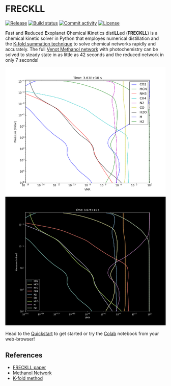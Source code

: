 # FRECKLL

[![Release](https://img.shields.io/github/v/release/ahmed-f-alrefaie/FRECKLL)](https://img.shields.io/github/v/release/ahmed-f-alrefaie/FRECKLL)
[![Build status](https://img.shields.io/github/actions/workflow/status/ahmed-f-alrefaie/FRECKLL/main.yml?branch=main)](https://github.com/ahmed-f-alrefaie/FRECKLL/actions/workflows/main.yml?query=branch%3Amain)
[![Commit activity](https://img.shields.io/github/commit-activity/m/ahmed-f-alrefaie/FRECKLL)](https://img.shields.io/github/commit-activity/m/ahmed-f-alrefaie/FRECKLL)
[![License](https://img.shields.io/github/license/ahmed-f-alrefaie/FRECKLL)](https://img.shields.io/github/license/ahmed-f-alrefaie/FRECKLL)

**F**ast and **R**educed **E**xoplanet **C**hemical **K**inetics disti**LL**ed (**FRECKLL**) is a chemical kinetic solver in Python that
employes numerical distillation and the [K-fold summation technique](https://epubs.siam.org/doi/10.1137/030601818) to solve chemical networks
rapidly and accurately. The full [Venot Methanol network](https://ui.adsabs.harvard.edu/abs/2020A%26A...634A..78V/abstract)
with photochemistry can be solved to steady state in as little as 42 seconds and the reduced network in only 7 seconds!

![HD 209458 b](assets/full_hd209_light.gif#only-light)
![HD 209458 b](assets/full_hd209_dark.gif#only-dark)

Head to the [Quickstart](quickstart.md) to get started or try the [Colab]() notebook from your web-browser!

## References

- [FRECKLL paper](https://iopscience.iop.org/article/10.3847/1538-4357/ad3dee)
- [Methanol Network](https://ui.adsabs.harvard.edu/abs/2020A%26A...634A..78V/abstract)
- [K-fold method](https://epubs.siam.org/doi/10.1137/030601818)

